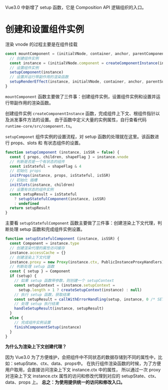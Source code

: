 Vue3.0 中新增了 setup 函数，它是 Composition API 逻辑组织的入口。

# 创建和设置组件实例

渲染 vnode 的过程主要是在组件挂载
```js
const mountComponent = (initialVNode, container, anchor, parentComponent, parentSuspense, isSVG, optimized) => {
  // 创建组件实例
  const instance = (initialVNode.component = createComponentInstance(initialVNode, parentComponent, parentSuspense))
  // 设置组件实例
  setupComponent(instance)
  // 设置并运行带副作用的渲染函数
  setupRenderEffect(instance, initialVNode, container, anchor, parentSuspense, isSVG, optimized)
}
```
`mountComponent` 函数主要做了三件事：创建组件实例，设置组件实例和设置并运行带副作用的渲染函数。

创建组件实例 `createComponentInstance` 函数，完成组件上下文、根组件指针以及派发事件方法的设置。
由于函数中定义大量的实例属性，自行查看代码 `runtime-core/src/component.ts`。

`setupComponet` 组件实例的设置流程，对 setup 函数的处理就在这里。该函数进行 props、slots 和 有状态组件的设置。

```js
function setupComponent (instance, isSSR = false) {
  const { props, children, shapeFlag } = instance.vnode
  // 判断是否是一个有状态的组件
  const isStateful = shapeFlag & 4
  // 初始化 props
  initProps(instance, props, isStateful, isSSR)
  // 初始化 插槽
  initSlots(instance, children)
  // 设置有状态的组件实例
  const setupResult = isStateful
    ? setupStatefulComponent(instance, isSSR)
    : undefined
  return setupResult
}

```
主要看 `setupStatefulComponent` 函数主要做了三件事：创建渲染上下文代理，判断处理 setup 函数和完成组件实例设置。

```js
function setupStatefulComponent (instance, isSSR) {
  const Component = instance.type
  // 创建渲染代理的属性访问缓存
  instance.accessCache = {}
  // 创建渲染上下文代理
  instance.proxy = new Proxy(instance.ctx, PublicInstanceProxyHandlers)
  // 判断处理 setup 函数
  const { setup } = Component
  if (setup) {
    // 如果 setup 函数带参数，则创建一个 setupContext
    const setupContext = (instance.setupContext =
      setup.length > 1 ? createSetupContext(instance) : null)
    // 执行 setup 函数，获取结果
    const setupResult = callWithErrorHandling(setup, instance, 0 /* SETUP_FUNCTION */, [instance.props, setupContext])
    // 处理 setup 执行结果
    handleSetupResult(instance, setupResult)
  }
  else {
    // 完成组件实例设置
    finishComponentSetup(instance)
  }
}

```
**为什么为渲染上下文创建代理？**

因为 Vue3.0 为了方便维护，会把组件中不同状态的数据存储到不同的属性中，比如：setupState、ctx、data、props中。
在执行组件渲染函数的时候，为了方便用户取用，会直接访问渲染上下文 instance.ctx 中的属性，
所以通过一次 proxy 对渲染上下文 instance.ctx 属性的访问和修改代理到对应的 setupState、ctx、data、props 上。
**总之：为使用提供统一的访问和修改入口。**



